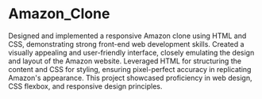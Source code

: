 # Amazon_Clone
Designed and implemented a responsive Amazon clone using HTML and CSS, demonstrating strong front-end web development skills. Created a visually appealing and user-friendly interface, closely emulating the design and layout of the Amazon website. Leveraged HTML for structuring the content and CSS for styling, ensuring pixel-perfect accuracy in replicating Amazon's appearance. This project showcased proficiency in web design, CSS flexbox, and responsive design principles. 
